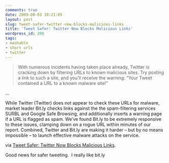 ```yaml
---
comments: true
date: 2009-08-03 10:21:05
layout: post
slug: tweet-safer-twitter-now-blocks-malicious-links
title: 'Tweet Safer: Twitter Now Blocks Malicious Links'
wordpress_id: 208
tags:
- mashable
- short urls
- twitter
---
```


> With numerous incidents having taken place already, Twitter is cracking down by filtering URLs to known malicious sites. Try posting a link to such a site, and you’ll receive the warning: “Your Tweet contained a URL to a known malware site!”

...

While Twitter (Twitter) does not appear to check these URLs for malware, market leader Bit.ly checks links against the the spam-filtering services SURBL and Google Safe Browsing, and additionally inserts a warning page if a URL is flagged as spam. We’ve found Bit.ly to be extremely responsive to these issues, clamping down on a rogue URL within minutes of our report. Combined, Twitter and Bit.ly are making it harder – but by no means impossible – to launch effective malware attacks on the service.


via [Tweet Safer: Twitter Now Blocks Malicious Links](http://mashable.com/2009/08/03/twitter-malicious-links/).

Good news for safer tweeting.  I really like bit.ly
